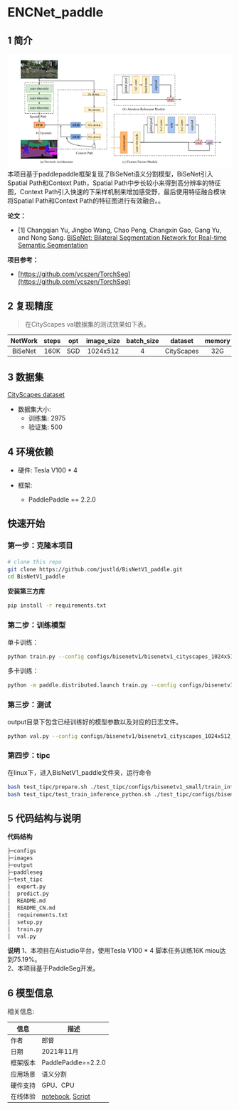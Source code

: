 # ENCNet_paddle


## 1 简介
![images](images/network.png)  
本项目基于paddlepaddle框架复现了BiSeNet语义分割模型，BiSeNet引入Spatial Path和Context Path，Spatial Path中步长较小来得到高分辨率的特征图，Context Path引入快速的下采样机制来增加感受野，最后使用特征融合模块将Spatial Path和Context Path的特征图进行有效融合。。

**论文：**
- [1] Changqian Yu, Jingbo Wang, Chao Peng, Changxin Gao, Gang Yu, and Nong Sang. [BiSeNet: Bilateral Segmentation Network for Real-time Semantic Segmentation](https://paperswithcode.com/paper/bisenet-bilateral-segmentation-network-for)

**项目参考：**
- [https://github.com/ycszen/TorchSeg](https://github.com/ycszen/TorchSeg)

## 2 复现精度
>在CityScapes val数据集的测试效果如下表。


|NetWork |steps|opt|image_size|batch_size|dataset|memory|card|mIou|config|weight|log|
| :---: | :---: | :---: | :---: | :---: | :---: | :---: | :---: | :---: | :---: | :---: | :---: |
|BiSeNet|160K|SGD|1024x512|4|CityScapes|32G|4|75.19|[bisenetv1_cityscapes_1024x512_160k.yml](configs/bisenetv1/bisenetv1_cityscapes_1024x512_160k.yml)|[link](https://bj.bcebos.com/v1/ai-studio-cluster-infinite-task/outputs/105278.tar?authorization=bce-auth-v1%2F0ef6765c1e494918bc0d4c3ca3e5c6d1%2F2021-11-25T19%3A25%3A13Z%2F-1%2F%2F3b5cf09d2869e0445166814922739cc648b95396256b7eb7f6a1e07cbcf01021)|[log](log/trainer-0.log)|

## 3 数据集
[CityScapes dataset](https://www.cityscapes-dataset.com/)

- 数据集大小:
    - 训练集: 2975
    - 验证集: 500

## 4 环境依赖
- 硬件: Tesla V100 * 4

- 框架:
    - PaddlePaddle == 2.2.0
  
    
## 快速开始

### 第一步：克隆本项目
```bash
# clone this repo
git clone https://github.com/justld/BisNetV1_paddle.git
cd BisNetV1_paddle
```

**安装第三方库**
```bash
pip install -r requirements.txt
```


### 第二步：训练模型
单卡训练：
```bash
python train.py --config configs/bisenetv1/bisenetv1_cityscapes_1024x512_160k.yml  --do_eval --use_vdl --log_iter 100 --save_interval 1000 --save_dir output
```
多卡训练：
```bash
python -m paddle.distributed.launch train.py --config configs/bisenetv1/bisenetv1_cityscapes_1024x512_160k.yml  --do_eval --use_vdl --log_iter 100 --save_interval 1000 --save_dir output
```

### 第三步：测试
output目录下包含已经训练好的模型参数以及对应的日志文件。
```bash
python val.py --config configs/bisenetv1/bisenetv1_cityscapes_1024x512_160k.yml --model_path 
```

### 第四步：tipc
在linux下，进入BisNetV1_paddle文件夹，运行命令
```bash
bash test_tipc/prepare.sh ./test_tipc/configs/bisenetv1_small/train_infer_python.txt 'lite_train_lite_infer'
bash test_tipc/test_train_inference_python.sh ./test_tipc/configs/bisenetv1_small/train_infer_python.txt 'lite_train_lite_infer'
```

## 5 代码结构与说明
**代码结构**
```
├─configs                          
├─images                         
├─output                           
├─paddleseg       
├─test_tipc                                            
│  export.py                     
│  predict.py                        
│  README.md                        
│  README_CN.md                     
│  requirements.txt                      
│  setup.py                   
│  train.py                
│  val.py                       
```
**说明**
1、本项目在Aistudio平台，使用Tesla V100 * 4 脚本任务训练16K miou达到75.19%。  
2、本项目基于PaddleSeg开发。  

## 6 模型信息

相关信息:

| 信息 | 描述 |
| --- | --- |
| 作者 | 郎督|
| 日期 | 2021年11月 |
| 框架版本 | PaddlePaddle==2.2.0 |
| 应用场景 | 语义分割 |
| 硬件支持 | GPU、CPU |
| 在线体验 | [notebook](https://aistudio.baidu.com/aistudio/projectdetail/3050198), [Script](https://aistudio.baidu.com/aistudio/clusterprojectdetail/3020181)|


